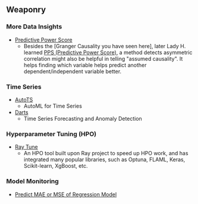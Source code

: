 ## Weaponry

### More Data Insights
* [Predictive Power Score][5] 
  * Besides the [Granger Causality you have seen here], later Lady H. learned [PPS (Predictive Power Score)][7], a method detects asymmetric correlation might also be helpful in telling "assumed causality". It helps finding which variable helps predict another dependent/independent variable better.

### Time Series
* [AutoTS][1]
  * AutoML for Time Series 
* [Darts][2]
  * Time Series Forecasting and Anomaly Detection

### Hyperparameter Tuning (HPO)
* [Ray Tune][4]
  * An HPO tool built upon Ray project to speed up HPO work, and has integrated many popular libraries, such as Optuna, FLAML, Keras, Scikit-learn, XgBoost, etc.

### Model Monitoring
* [Predict MAE or MSE of Regression Model][3]


[1]:https://github.com/winedarksea/AutoTS
[2]:https://github.com/unit8co/darts
[3]:https://towardsdatascience.com/you-cant-predict-the-errors-of-your-model-or-can-you-1a2e4a1f38a0
[4]:https://docs.ray.io/en/latest/tune/index.html
[5]:https://github.com/8080labs/ppscore
[6]:https://github.com/lady-h-world/My_Garden/blob/main/reading_pages/YinYang/ts6.md
[7]:https://github.com/8080labs/ppscore
